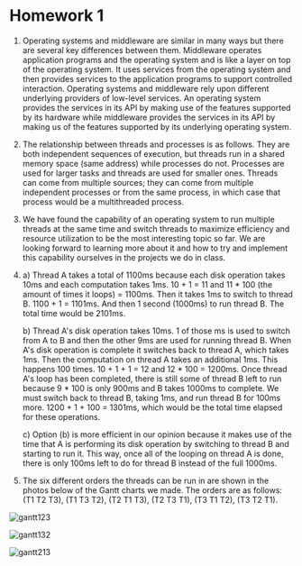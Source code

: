 # Homework 1

1. Operating systems and middleware are similar in many ways but there are several key differences between them. Middleware operates application programs and the operating system and is like a layer on top of the operating system. It uses services from the operating system and then provides services to the application programs to support controlled interaction. Operating systems and middleware rely upon different underlying providers of low-level services. An operating system provides the services in its API by making use of the features supported by its hardware while middleware provides the services in its API by making us of the features supported by its underlying operating system.

2. The relationship between threads and processes is as follows. They are both independent sequences of execution, but threads run in a shared memory space (same address) while processes do not. Processes are used for larger tasks and threads are used for smaller ones. Threads can come from multiple sources; they can come from multiple independent processes or from the same process, in which case that process would be a multithreaded process.

3. We have found the capability of an operating system to run multiple threads at the same time and switch threads to maximize efficiency and resource utilization to be the most interesting topic so far. We are looking forward to learning more about it and how to try and implement this capability ourselves in the projects we do in class.

4. a) Thread A takes a total of 1100ms because each disk operation takes 10ms and each computation takes 1ms. 10 + 1 = 11 and 11 * 100 (the amount of times it loops) = 1100ms. Then it takes 1ms to switch to thread B. 1100 + 1 = 1101ms. And then 1 second (1000ms) to run thread B. The total time would be 2101ms.

   b) Thread A's disk operation takes 10ms. 1 of those ms is used to switch from A to B and then the other 9ms are used for running thread B. When A's disk operation is complete it switches back to thread A, which takes 1ms. Then the computation on thread A takes an additional 1ms. This happens 100 times. 10 + 1 + 1 = 12 and 12 * 100 = 1200ms. Once thread A's loop has been completed, there is still some of thread B left to run because 9 * 100 is only 900ms and B takes 1000ms to complete. We must switch back to thread B, taking 1ms, and run thread B for 100ms more. 1200 + 1 + 100 = 1301ms, which would be the total time elapsed for these operations.
   
   c) Option (b) is more efficient in our opinion because it makes use of the time that A is performing its disk operation by switching to thread B and starting to run it. This way, once all of the looping on thread A is done, there is only 100ms left to do for thread B instead of the full 1000ms.

6. The six different orders the threads can be run in are shown in the photos below of the Gantt charts we made. The orders are as follows: (T1 T2 T3), (T1 T3 T2), (T2 T1 T3), (T2 T3 T1), (T3 T1 T2), (T3 T2 T1).

![gantt123](https://user-images.githubusercontent.com/31746937/52171954-eec48400-271a-11e9-8004-d084bf67524d.jpg)

![gantt132](https://user-images.githubusercontent.com/31746937/52171956-13206080-271b-11e9-9257-749e212cb3f1.jpg)

![gantt213](https://user-images.githubusercontent.com/31746937/52171967-2c291180-271b-11e9-8cbe-b874e71abc0f.jpg)
